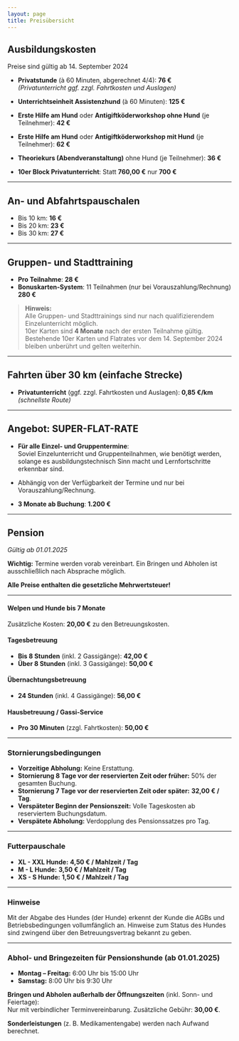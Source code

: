 ```yaml
---
layout: page
title: Preisübersicht
---
```


## Ausbildungskosten

Preise sind gültig ab 14. September 2024

- **Privatstunde** (à 60 Minuten, abgerechnet 4/4): **76 €**  
  *(Privatunterricht ggf. zzgl. Fahrtkosten und Auslagen)*

- **Unterrichtseinheit Assistenzhund** (à 60 Minuten): **125 €**

- **Erste Hilfe am Hund** oder **Antigiftköderworkshop ohne Hund** (je Teilnehmer): **42 €**

- **Erste Hilfe am Hund** oder **Antigiftköderworkshop mit Hund** (je Teilnehmer): **62 €**

- **Theoriekurs (Abendveranstaltung)** ohne Hund (je Teilnehmer): **36 €**

- **10er Block Privatunterricht**: Statt **760,00 €** nur **700 €**

---

## An- und Abfahrtspauschalen

- Bis 10 km: **16 €**
- Bis 20 km: **23 €**
- Bis 30 km: **27 €**

---

## Gruppen- und Stadttraining

- **Pro Teilnahme**: **28 €**
- **Bonuskarten-System**: 11 Teilnahmen (nur bei Vorauszahlung/Rechnung) **280 €**

> **Hinweis:**  
> Alle Gruppen- und Stadttrainings sind nur nach qualifizierendem Einzelunterricht möglich.  
> 10er Karten sind **4 Monate** nach der ersten Teilnahme gültig.  
> Bestehende 10er Karten und Flatrates vor dem 14. September 2024 bleiben unberührt und gelten weiterhin.

---

## Fahrten über 30 km (einfache Strecke)

- **Privatunterricht** (ggf. zzgl. Fahrtkosten und Auslagen): **0,85 €/km** *(schnellste Route)*

---

## Angebot: SUPER-FLAT-RATE

- **Für alle Einzel- und Gruppentermine**:  
  Soviel Einzelunterricht und Gruppenteilnahmen, wie benötigt werden, solange es ausbildungstechnisch Sinn macht und Lernfortschritte erkennbar sind.

- Abhängig von der Verfügbarkeit der Termine und nur bei Vorauszahlung/Rechnung.

- **3 Monate ab Buchung**: **1.200 €**

---

## Pension

_Gültig ab 01.01.2025_

**Wichtig:** Termine werden vorab vereinbart. Ein Bringen und Abholen ist ausschließlich nach Absprache möglich.

**Alle Preise enthalten die gesetzliche Mehrwertsteuer!**

---

#### Welpen und Hunde bis 7 Monate
Zusätzliche Kosten: **20,00 €** zu den Betreuungskosten.

#### Tagesbetreuung
- **Bis 8 Stunden** (inkl. 2 Gassigänge): **42,00 €**
- **Über 8 Stunden** (inkl. 3 Gassigänge): **50,00 €**

#### Übernachtungsbetreuung
- **24 Stunden** (inkl. 4 Gassigänge): **56,00 €**

#### Hausbetreuung / Gassi-Service
- **Pro 30 Minuten** (zzgl. Fahrtkosten): **50,00 €**

---

### Stornierungsbedingungen
- **Vorzeitige Abholung:** Keine Erstattung.
- **Stornierung 8 Tage vor der reservierten Zeit oder früher:** 50% der gesamten Buchung.
- **Stornierung 7 Tage vor der reservierten Zeit oder später:** **32,00 € / Tag**.
- **Verspäteter Beginn der Pensionszeit:** Volle Tageskosten ab reserviertem Buchungsdatum.
- **Verspätete Abholung:** Verdopplung des Pensionssatzes pro Tag.

---

### Futterpauschale
- **XL - XXL Hunde:** **4,50 € / Mahlzeit / Tag**
- **M - L Hunde:** **3,50 € / Mahlzeit / Tag**
- **XS - S Hunde:** **1,50 € / Mahlzeit / Tag**

---

### Hinweise
Mit der Abgabe des Hundes (der Hunde) erkennt der Kunde die AGBs und Betriebsbedingungen vollumfänglich an. Hinweise zum Status des Hundes sind zwingend über den Betreuungsvertrag bekannt zu geben.

---

### Abhol- und Bringezeiten für Pensionshunde (ab 01.01.2025)
- **Montag – Freitag:** 6:00 Uhr bis 15:00 Uhr
- **Samstag:** 8:00 Uhr bis 9:30 Uhr

**Bringen und Abholen außerhalb der Öffnungszeiten** (inkl. Sonn- und Feiertage):  
Nur mit verbindlicher Terminvereinbarung. Zusätzliche Gebühr: **30,00 €**.

**Sonderleistungen** (z. B. Medikamentengabe) werden nach Aufwand berechnet.